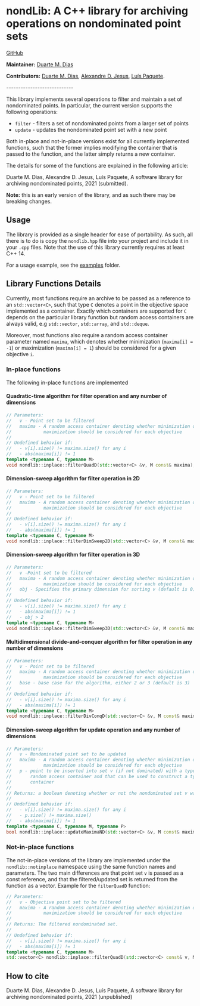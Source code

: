# nondLib: A C++ library for archiving operations on nondominated point sets

[GitHub](https://github.com/TLDart/nondLib)

**Maintainer:** [Duarte M. Dias](https://github.com/TLDart)

**Contributors:**
    [Duarte M. Dias](https://github.com/TLDart),
    [Alexandre D. Jesus](https://adbjesus.com),
    [Luís Paquete](https://www.uc.pt/go/paquete/).

----------------------------​

This library implements several operations to filter and maintain a set of
nondominated points. In particular, the current version supports the following
operations:

- `filter` - filters a set of nondominated points from a larger set of points
- `update` -  updates the nondominated point set with a new point

Both in-place and not-in-place versions exist for all currently implemented
functions, such that the former implies modifying the container that is passed to
the function, and the latter simply returns a new container.

The details for some of the functions are explained in the following article:

Duarte M. Dias, Alexandre D. Jesus, Luís Paquete, A software library for
archiving nondominated points, 2021 (submitted).

**Note:** this is an early version of the library, and as such there may
be breaking changes.

## Usage

The library is provided as a single header for ease of portability. As
such, all there is to do is copy the `nondlib.hpp` file into your
project and include it in your `.cpp` files. Note that the use of this
library currently requires at least C++ 14.

For a usage example, see the [examples](/examples) folder.

## Library Functions Details

Currently, most functions require an archive to be passed as a reference
to an `std::vector<C>`, such that type `C` denotes a point in the
objective space implemented as a container. Exactly which containers are
supported for `C` depends on the particular library function but random
access containers are always valid, e.g `std::vector`, `std::array`, and
`std::deque`.

Moreover, most functions also require a random access container
parameter named `maxima`, which denotes whether minimization (`maxima[i]
= -1`) or maximization (`maxima[i] = 1`) should be considered for a
given objective `i`.

### In-place functions

The following in-place functions are implemented

#### Quadratic-time algorithm for filter operation and any number of dimensions

```cpp
// Parameters:
//   v - Point set to be filtered
//   maxima - A random access container denoting whether minimization or
//            maximization should be considered for each objective
//
// Undefined behavior if:
//   - v[i].size() != maxima.size() for any i
//   - abs(maxima[i]) != 1
template <typename C, typename M>
void nondlib::inplace::filterQuadD(std::vector<C> &v, M const& maxima);
```

#### Dimension-sweep algorithm for filter operation in 2D

```cpp
// Parameters:
//   v - Point set to be filtered
//   maxima - A random access container denoting whether minimization or
//            maximization should be considered for each objective
//
// Undefined behavior if:
//   - v[i].size() != maxima.size() for any i
//   - abs(maxima[i]) != 1
template <typename C, typename M>
void nondlib::inplace::filterDimSweep2D(std::vector<C> &v, M const& maxima);
```

#### Dimension-sweep algorithm for filter operation in 3D

```cpp
// Parameters:
//   v -Point set to be filtered
//   maxima - A random access container denoting whether minimization or
//            maximization should be considered for each objective
//   obj - Specifies the primary dimension for sorting v (default is 0)
//
// Undefined behavior if:
//   - v[i].size() != maxima.size() for any i
//   - abs(maxima[i]) != 1
//   - obj > 2
template <typename C, typename M>
void nondlib::inplace::filterDimSweep3D(std::vector<C> &v, M const& maxima, size_t obj = 0);
```

#### Multidimensional divide-and-conquer algorithm for filter operation in any number of dimensions

```cpp
// Parameters:
//   v - Point set to be filtered
//   maxima - A random access container denoting whether minimization or
//            maximization should be considered for each objective
//   base - base case for the algorithm, either 2 or 3 (default is 3)
//
// Undefined behavior if:
//   - v[i].size() != maxima.size() for any i
//   - abs(maxima[i]) != 1
template <typename C, typename M>
void nondlib::inplace::filterDivConqD(std::vector<C> &v, M const& maxima, size_t base = 3);
```

#### Dimension-sweep algorithm for update operation and any number of dimensions 

```cpp
// Parameters:
//   v - Nondominated point set to be updated
//   maxima - A random access container denoting whether minimization or
//            maximization should be considered for each objective
//   p - point to be inserted into set v (if not dominated) with a type that is
//       random access container and that can be used to construct a type C
//       container
//
// Returns: a boolean denoting whether or not the nondominated set v was updated
//       
// Undefined behavior if:
//   - v[i].size() != maxima.size() for any i
//   - p.size() != maxima.size()
//   - abs(maxima[i]) != 1
template <typename C, typename M, typename P>
bool nondlib::inplace::updateMaximaND(std::vector<C> &v, M const& maxima, P &&p);
```

### Not-in-place functions

The not-in-place versions of the library are implemented under the
`nondlib::notinplace` namespace using the same function names and
parameters. The two main differences are that point set `v` is passed as
a const reference, and that the filtered/updated set is returned from
the function as a vector. Example for the `filterQuadD` function:

```cpp
// Parameters:
//   v - Objective point set to be filtered
//   maxima - A random access container denoting whether minimization or
//            maximization should be considered for each objective
//
// Returns: The filtered nondominated set. 
//
// Undefined behavior if:
//   - v[i].size() != maxima.size() for any i
//   - abs(maxima[i]) != 1
template <typename C, typename M>
std::vector<C> nondlib::inplace::filterQuadD(std::vector<C> const& v, M const& maxima);
```

## How to cite

Duarte M. Dias, Alexandre D. Jesus, Luís Paquete, A software library for archiving nondominated points, 2021 (unpublished)
